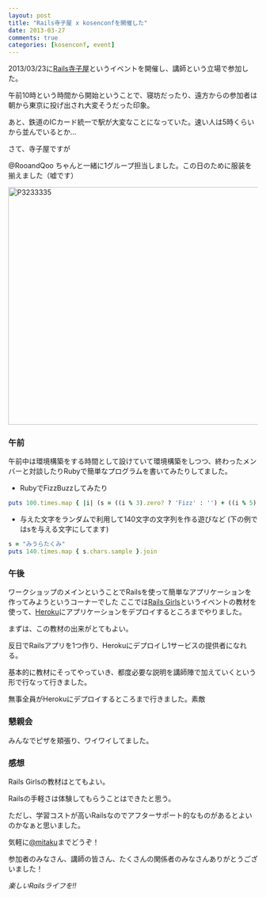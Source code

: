 ```yaml
---
layout: post
title: "Rails寺子屋 x kosenconfを開催した"
date: 2013-03-27
comments: true
categories: [kosenconf, event]
---
```


2013/03/23に[Rails寺子屋](http://rails.terakoya.io/)というイベントを開催し、講師という立場で参加した。

 <!--more-->

午前10時という時間から開始ということで、寝坊だったり、遠方からの参加者は朝から東京に投げ出され大変そうだった印象。

あと、鉄道のICカード統一で駅が大変なことになっていた。速い人は5時くらいから並んでいるとか…

さて、寺子屋ですが

@RooandQoo ちゃんと一緒に1グループ担当しました。この日のために服装を揃えました（嘘です）

<a href="http://www.flickr.com/photos/sora_h/8583674262/" title="P3233335 by sora_h, on Flickr"><img src="http://farm9.staticflickr.com/8509/8583674262_aab196bc06_z.jpg" width="640" height="480" alt="P3233335"></a>


### 午前
午前中は環境構築をする時間として設けていて環境構築をしつつ、終わったメンバーと対談したりRubyで簡単なプログラムを書いてみたりしてました。

- RubyでFizzBuzzしてみたり

```ruby
puts 100.times.map { |i| (s = ((i % 3).zero? ? 'Fizz' : '') + ((i % 5).zero? ? 'Buzz' : '')).empty? ? i : s }
```
- 与えた文字をランダムで利用して140文字の文字列を作る遊びなど (下の例ではsを与える文字にしてます)

```ruby
s = "みうらたくみ"
puts 140.times.map { s.chars.sample }.join
```

### 午後
ワークショップのメインということでRailsを使って簡単なアプリケーションを作ってみようというコーナーでした
ここでは[Rails Girls](http://railsgirls-jp.github.com/)というイベントの教材を使って、[Heroku](http://www.heroku.com/)にアプリケーションをデプロイするところまでやりました。

まずは、この教材の出来がとてもよい。

反日でRailsアプリを1つ作り、Herokuにデプロイし1サービスの提供者になれる。

基本的に教材にそってやっていき、都度必要な説明を講師陣で加えていくという形で行なって行きました。

無事全員がHerokuにデプロイするところまで行きました。素敵

### 懇親会
みんなでピザを頬張り、ワイワイしてました。

### 感想
Rails Girlsの教材はとてもよい。

Railsの手軽さは体験してもらうことはできたと思う。

ただし、学習コストが高いRailsなのでアフターサポート的なものがあるとよいのかなぁと思いました。

気軽に[@mitaku](https://twitter.com/mitaku)までどうぞ！

参加者のみなさん、講師の皆さん、たくさんの関係者のみなさんありがとうございました！

*楽しいRailsライフを!!*
